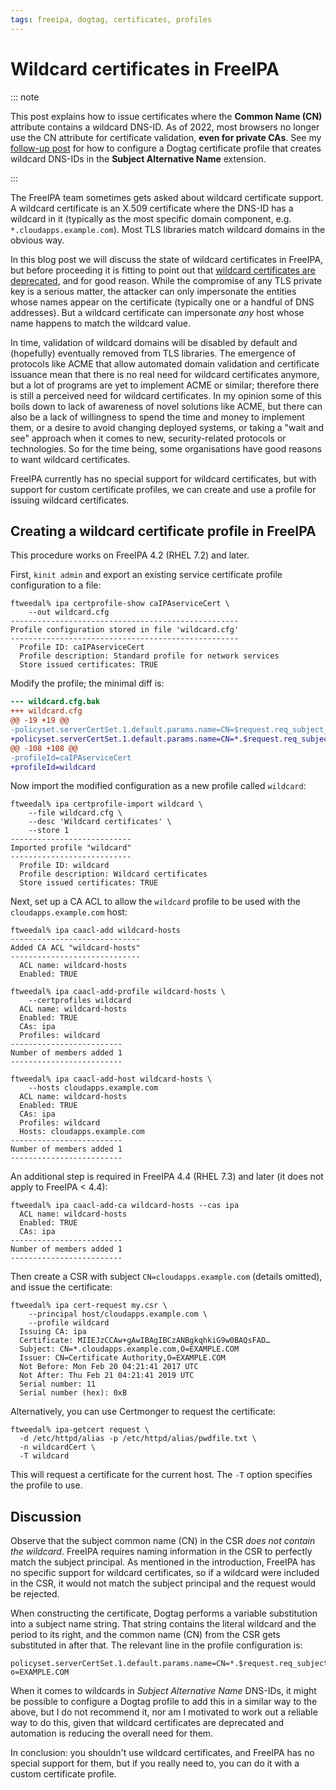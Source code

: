 ```yaml
---
tags: freeipa, dogtag, certificates, profiles
---
```


# Wildcard certificates in FreeIPA

::: note

This post explains how to issue certificates where the **Common Name
(CN)** attribute contains a wildcard DNS-ID.  As of 2022, most
browsers no longer use the CN attribute for certificate validation,
**even for private CAs**.  See my [follow-up post][] for how to
configure a Dogtag certificate profile that creates wildcard DNS-IDs
in the **Subject Alternative Name** extension.

[follow-up post]: 2017-06-26-freeipa-wildcard-san.html

:::

The FreeIPA team sometimes gets asked about wildcard certificate
support.  A wildcard certificate is an X.509 certificate where the
DNS-ID has a wildcard in it (typically as the most specific domain
component, e.g. ``*.cloudapps.example.com``).  Most TLS libraries
match wildcard domains in the obvious way.

In this blog post we will discuss the state of wildcard certificates
in FreeIPA, but before proceeding it is fitting to point out that
[wildcard certificates are deprecated][wildcard-deprecated], and for good
reason.  While the compromise of any TLS private key is a serious
matter, the attacker can only impersonate the entities whose names
appear on the certificate (typically one or a handful of DNS
addresses).  But a wildcard certificate can impersonate *any* host
whose name happens to match the wildcard value.

[wildcard-deprecated]: https://tools.ietf.org/html/rfc6125#section-7.2

In time, validation of wildcard domains will be disabled by default
and (hopefully) eventually removed from TLS libraries.  The
emergence of protocols like ACME that allow automated domain
validation and certificate issuance mean that there is no real need
for wildcard certificates anymore, but a lot of programs are yet to
implement ACME or similar; therefore there is still a perceived need
for wildcard certificates.  In my opinion some of this boils down to
lack of awareness of novel solutions like ACME, but there can also
be a lack of willingness to spend the time and money to implement
them, or a desire to avoid changing deployed systems, or taking a
"wait and see" approach when it comes to new, security-related
protocols or technologies.  So for the time being, some
organisations have good reasons to want wildcard certificates.

FreeIPA currently has no special support for wildcard certificates,
but with support for custom certificate profiles, we can create and
use a profile for issuing wildcard certificates.


## Creating a wildcard certificate profile in FreeIPA

This procedure works on FreeIPA 4.2 (RHEL 7.2) and later.

First, ``kinit admin`` and export an existing service certificate
profile configuration to a file:

```shell
ftweedal% ipa certprofile-show caIPAserviceCert \
    --out wildcard.cfg
---------------------------------------------------
Profile configuration stored in file 'wildcard.cfg'
---------------------------------------------------
  Profile ID: caIPAserviceCert
  Profile description: Standard profile for network services
  Store issued certificates: TRUE
```

Modify the profile; the minimal diff is:

```diff
--- wildcard.cfg.bak
+++ wildcard.cfg
@@ -19 +19 @@
-policyset.serverCertSet.1.default.params.name=CN=$request.req_subject_name.cn$, o=EXAMPLE.COM
+policyset.serverCertSet.1.default.params.name=CN=*.$request.req_subject_name.cn$, o=EXAMPLE.COM
@@ -108 +108 @@
-profileId=caIPAserviceCert
+profileId=wildcard
```

Now import the modified configuration as a new profile called
`wildcard`:

```shell
ftweedal% ipa certprofile-import wildcard \
    --file wildcard.cfg \
    --desc 'Wildcard certificates' \
    --store 1
---------------------------
Imported profile "wildcard"
---------------------------
  Profile ID: wildcard
  Profile description: Wildcard certificates
  Store issued certificates: TRUE
```

Next, set up a CA ACL to allow the ``wildcard`` profile to be used
with the ``cloudapps.example.com`` host:

```shell
ftweedal% ipa caacl-add wildcard-hosts
-----------------------------
Added CA ACL "wildcard-hosts"
-----------------------------
  ACL name: wildcard-hosts
  Enabled: TRUE

ftweedal% ipa caacl-add-profile wildcard-hosts \
    --certprofiles wildcard
  ACL name: wildcard-hosts
  Enabled: TRUE
  CAs: ipa
  Profiles: wildcard
-------------------------
Number of members added 1
-------------------------

ftweedal% ipa caacl-add-host wildcard-hosts \
    --hosts cloudapps.example.com
  ACL name: wildcard-hosts
  Enabled: TRUE
  CAs: ipa
  Profiles: wildcard
  Hosts: cloudapps.example.com
-------------------------
Number of members added 1
-------------------------
```

An additional step is required in FreeIPA 4.4 (RHEL 7.3) and later
(it does not apply to FreeIPA < 4.4):

```shell
ftweedal% ipa caacl-add-ca wildcard-hosts --cas ipa
  ACL name: wildcard-hosts
  Enabled: TRUE
  CAs: ipa
-------------------------
Number of members added 1
-------------------------
```

Then create a CSR with subject ``CN=cloudapps.example.com`` (details
omitted), and issue the certificate:

```shell
ftweedal% ipa cert-request my.csr \
    --principal host/cloudapps.example.com \
    --profile wildcard
  Issuing CA: ipa
  Certificate: MIIEJzCCAw+gAwIBAgIBCzANBgkqhkiG9w0BAQsFAD…
  Subject: CN=*.cloudapps.example.com,O=EXAMPLE.COM
  Issuer: CN=Certificate Authority,O=EXAMPLE.COM
  Not Before: Mon Feb 20 04:21:41 2017 UTC
  Not After: Thu Feb 21 04:21:41 2019 UTC
  Serial number: 11
  Serial number (hex): 0xB
```

Alternatively, you can use Certmonger to request the certificate:

```shell
ftweedal% ipa-getcert request \
  -d /etc/httpd/alias -p /etc/httpd/alias/pwdfile.txt \
  -n wildcardCert \
  -T wildcard
```

This will request a certificate for the current host.  The ``-T``
option specifies the profile to use.


## Discussion

Observe that the subject common name (CN) in the CSR *does not
contain the wildcard*.  FreeIPA requires naming information in the
CSR to perfectly match the subject principal.  As mentioned in the
introduction, FreeIPA has no specific support for wildcard
certificates, so if a wildcard were included in the CSR, it would
not match the subject principal and the request would be rejected.

When constructing the certificate, Dogtag performs a variable
substitution into a subject name string.  That string contains the
literal wildcard and the period to its right, and the common name
(CN) from the CSR gets substituted in after that.  The relevant line
in the profile configuration is:

```
policyset.serverCertSet.1.default.params.name=CN=*.$request.req_subject_name.cn$, o=EXAMPLE.COM
```

When it comes to wildcards in *Subject Alternative Name* DNS-IDs, it
might be possible to configure a Dogtag profile to add this in a
similar way to the above, but I do not recommend it, nor am I
motivated to work out a reliable way to do this, given that wildcard
certificates are deprecated and automation is reducing the overall
need for them.

In conclusion: you shouldn't use wildcard certificates, and FreeIPA
has no special support for them, but if you really need to, you can
do it with a custom certificate profile.
